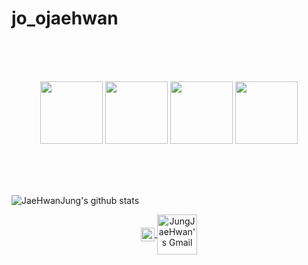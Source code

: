 # jo_ojaehwan

<br>
<br>
<br>
 <!-- Display img -->
<p align="center">
  <img src="https://media3.giphy.com/media/ln7z2eWriiQAllfVcn/200w.webp" width="100">
  <img src="https://i.giphy.com/media/LMt9638dO8dftAjtco/200.webp" width="100">
  <img src="https://i.giphy.com/media/KzJkzjggfGN5Py6nkT/200.webp" width="100">
  <img src="https://i.giphy.com/media/IdyAQJVN2kVPNUrojM/200.webp" width="100">
  <br>
  <br>
</p>
<br>
<br>

![JaeHwanJung's github stats](https://github-readme-stats.vercel.app/api?username=JaeHwanJung95&show_icons=true&theme=buefy&hide=issues&count_private=true&include_all_commits=true)

<!-- Badge -->
<p align="center">
    <a href="https://www.instagram.com/jo_ojaehwan/">
    <img align="center" alt="JungJaeHwan's Instagram" width="22px" src="https://raw.githubusercontent.com/hussainweb/hussainweb/main/icons/instagram.png" />
    </a>
    <a href="mailto:mashimaro9512@gmail.com">
    <img align="center" alt="JungJaeHwan's Gmail" width="64px" src="https://img.shields.io/badge/Gmail-c14438?style=flat-square&logo=Gmail&logoColor=white&link=mailto:mashimaro9512@gmail.com">
    </a>
</p>
